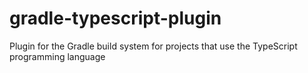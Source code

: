 gradle-typescript-plugin
========================

Plugin for the Gradle build system for projects that use the TypeScript programming language
